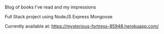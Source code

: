 

Blog of books I've read and my impressions

Full Stack project using NodeJS Express Mongoose

Currently available at:  https://mysterious-fortress-85948.herokuapp.com/